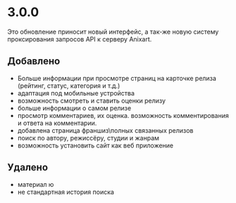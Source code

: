 # 3.0.0

Это обновление приносит новый интерфейс, а так-же новую систему проксирования запросов API к серверу Anixart.

## Добавлено

- Больше информации при просмотре страниц на карточке релиза (рейтинг, статус, категория и т.д.)
- адаптация под мобильные устройства
- возможность смотреть и ставить оценки релизу
- больше информации о самом релизе
- просмотр комментариев, их оценка. возможность комментирования и ответа на комментарии.
- добавлена страница франшиз\полных связанных релизов
- поиск по автору, режиссёру, студии и жанрам
- возможность установить сайт как веб приложение

## Удалено

- материал ю
- не стандартная история поиска
